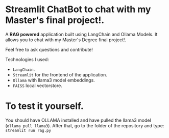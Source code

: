 # Streamlit ChatBot to chat with my Master's final project!.

A **RAG powered** application built using LangChain and Ollama Models. It allows you to chat with my Master's Degree final project!.

Feel free to ask questions and contribute!

Technologies I used:
- `LangChain`.
- `Streamlit` for the frontend of the application.
- `Ollama` with llama3 model embeddings.
- `FAISS` local vectorstore.


# To test it yourself.

You should have OLLAMA installed and have pulled the llama3 model (`ollama pull llama3`).
After that, go to the folder of the repository and type: `streamlit run rag.py`
